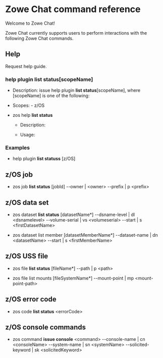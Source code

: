 # Zowe Chat command reference

Welcome to Zowe Chat!

Zowe Chat currently supports users to perform interactions with the following Zowe Chat commands.

## Help 

<!--short description for "Help", e.g., Request help guide.-->
Request help guide. 

### help plugin **list status**[scopeName]
- Description: 
    issue help plugin **list status**[scopeName], where [scopeName] is one of the following:

- Scopes:
        - z/OS

- zos help **list status**

    - Description:

    - Usage:

### Examples
- help plugin **list statuss** [z/OS]
    
## z/OS job

- zos job **list status** [jobId] --owner |  &lt;owner&gt; --prefix | p &lt;prefix&gt;
## z/OS data set

- zos dataset **list status** [datasetName*] --dsname-level | dl &lt;dsnamelevel&gt; --volume-serial | vs &lt;volumeserial&gt; --start | s &lt;firstDatasetName&gt;

- zos dataset list member [datasetMemberName*] --dataset-name | dn &lt;datasetName&gt; --start | s &lt;firstMemberName&gt;

## z/OS USS file

- zos file **list status** [fileName*] --path | p &lt;path&gt;

- zos file list mounts [fileSystemName*] --mount-point | mp &lt;mount-point-path&gt;

## z/OS error code

- zos code **list status** &lt;errorCode&gt;

## z/OS console commands

- zos command **issue console** &lt;command&gt; --console-name | cn &lt;consoleName&gt; --system-name | sn &lt;systemName&gt; --solicited-keyword | sk &lt;solicitedKeyword&gt;